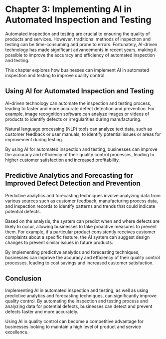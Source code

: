Chapter 3: Implementing AI in Automated Inspection and Testing
==============================================================

Automated inspection and testing are crucial to ensuring the quality of products and services. However, traditional methods of inspection and testing can be time-consuming and prone to errors. Fortunately, AI-driven technology has made significant advancements in recent years, making it possible to improve the accuracy and efficiency of automated inspection and testing.

This chapter explores how businesses can implement AI in automated inspection and testing to improve quality control.

Using AI for Automated Inspection and Testing
---------------------------------------------

AI-driven technology can automate the inspection and testing process, leading to faster and more accurate defect detection and prevention. For example, image recognition software can analyze images or videos of products to identify defects or irregularities during manufacturing.

Natural language processing (NLP) tools can analyze text data, such as customer feedback or user manuals, to identify potential issues or areas for improvement during testing.

By using AI for automated inspection and testing, businesses can improve the accuracy and efficiency of their quality control processes, leading to higher customer satisfaction and increased profitability.

Predictive Analytics and Forecasting for Improved Defect Detection and Prevention
---------------------------------------------------------------------------------

Predictive analytics and forecasting techniques involve analyzing data from various sources such as customer feedback, manufacturing process data, and inspection records to identify patterns and trends that could indicate potential defects.

Based on the analysis, the system can predict when and where defects are likely to occur, allowing businesses to take proactive measures to prevent them. For example, if a particular product consistently receives customer complaints about a specific feature, the AI system can suggest design changes to prevent similar issues in future products.

By implementing predictive analytics and forecasting techniques, businesses can improve the accuracy and efficiency of their quality control processes, leading to cost savings and increased customer satisfaction.

Conclusion
----------

Implementing AI in automated inspection and testing, as well as using predictive analytics and forecasting techniques, can significantly improve quality control. By automating the inspection and testing process and analyzing data for potential defects, businesses can detect and prevent defects faster and more accurately.

Using AI in quality control can become a competitive advantage for businesses looking to maintain a high level of product and service excellence.
